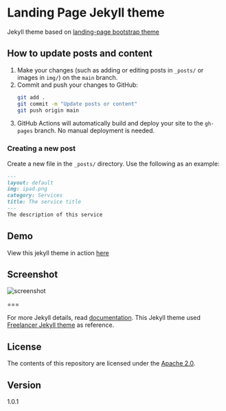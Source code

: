 # Landing Page Jekyll theme

Jekyll theme based on [landing-page bootstrap theme ](http://startbootstrap.com/templates/landing-page/)


## How to update posts and content

1. Make your changes (such as adding or editing posts in `_posts/` or images in `img/`) on the `main` branch.
2. Commit and push your changes to GitHub:
	```sh
	git add .
	git commit -m "Update posts or content"
	git push origin main
	```
3. GitHub Actions will automatically build and deploy your site to the `gh-pages` branch. No manual deployment is needed.

### Creating a new post

Create a new file in the `_posts/` directory. Use the following as an example:

```markdown
---
layout: default
img: ipad.png
category: Services
title: The service title
---
The description of this service
```

## Demo
View this jekyll theme in action [here](https://swcool.github.io/landing-page-theme)

## Screenshot
![screenshot](https://raw.githubusercontent.com/swcool/landing-page-theme/master/img/screenshot.png)

===

For more Jekyll details, read [documentation](http://jekyllrb.com/).
This Jekyll theme used [Freelancer Jekyll theme](https://github.com/jeromelachaud/freelancer-theme/) as reference.

## License
The contents of this repository are licensed under the [Apache
2.0](http://www.apache.org/licenses/LICENSE-2.0.html).

## Version
1.0.1
